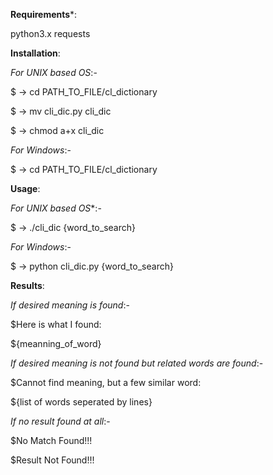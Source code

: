 **Requirements***:

python3.x
requests

**Installation**:

*For UNIX based OS*:-

$ -> cd PATH_TO_FILE/cl_dictionary

$ -> mv cli_dic.py cli_dic

$ -> chmod a+x cli_dic

*For Windows*:-

$ -> cd PATH_TO_FILE/cl_dictionary

**Usage**:

*For UNIX based OS**:-

$ -> ./cli_dic {word_to_search}

*For Windows*:-

$ -> python cli_dic.py {word_to_search}

**Results**:

*If desired meaning is found*:-

$Here is what I found:

${meanning_of_word}

*If desired meaning is not found but related words are found*:-

$Cannot find meaning, but a few similar word:

${list of words seperated by lines}

*If no result found at all*:-

$No Match Found!!!

$Result Not Found!!!
